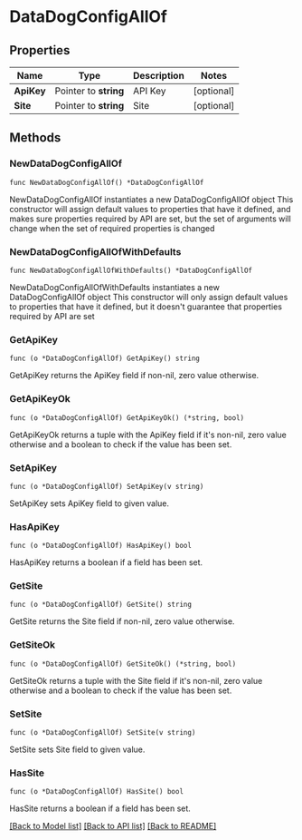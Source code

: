# DataDogConfigAllOf

## Properties

Name | Type | Description | Notes
------------ | ------------- | ------------- | -------------
**ApiKey** | Pointer to **string** | API Key | [optional] 
**Site** | Pointer to **string** | Site | [optional] 

## Methods

### NewDataDogConfigAllOf

`func NewDataDogConfigAllOf() *DataDogConfigAllOf`

NewDataDogConfigAllOf instantiates a new DataDogConfigAllOf object
This constructor will assign default values to properties that have it defined,
and makes sure properties required by API are set, but the set of arguments
will change when the set of required properties is changed

### NewDataDogConfigAllOfWithDefaults

`func NewDataDogConfigAllOfWithDefaults() *DataDogConfigAllOf`

NewDataDogConfigAllOfWithDefaults instantiates a new DataDogConfigAllOf object
This constructor will only assign default values to properties that have it defined,
but it doesn't guarantee that properties required by API are set

### GetApiKey

`func (o *DataDogConfigAllOf) GetApiKey() string`

GetApiKey returns the ApiKey field if non-nil, zero value otherwise.

### GetApiKeyOk

`func (o *DataDogConfigAllOf) GetApiKeyOk() (*string, bool)`

GetApiKeyOk returns a tuple with the ApiKey field if it's non-nil, zero value otherwise
and a boolean to check if the value has been set.

### SetApiKey

`func (o *DataDogConfigAllOf) SetApiKey(v string)`

SetApiKey sets ApiKey field to given value.

### HasApiKey

`func (o *DataDogConfigAllOf) HasApiKey() bool`

HasApiKey returns a boolean if a field has been set.

### GetSite

`func (o *DataDogConfigAllOf) GetSite() string`

GetSite returns the Site field if non-nil, zero value otherwise.

### GetSiteOk

`func (o *DataDogConfigAllOf) GetSiteOk() (*string, bool)`

GetSiteOk returns a tuple with the Site field if it's non-nil, zero value otherwise
and a boolean to check if the value has been set.

### SetSite

`func (o *DataDogConfigAllOf) SetSite(v string)`

SetSite sets Site field to given value.

### HasSite

`func (o *DataDogConfigAllOf) HasSite() bool`

HasSite returns a boolean if a field has been set.


[[Back to Model list]](../README.md#documentation-for-models) [[Back to API list]](../README.md#documentation-for-api-endpoints) [[Back to README]](../README.md)


